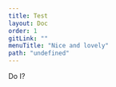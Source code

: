 ```yaml
---
title: Test
layout: Doc
order: 1
gitLink: ""
menuTitle: "Nice and lovely"
path: "undefined"
---
```


Do I?